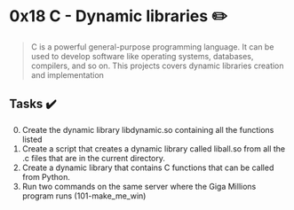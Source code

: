 # 0x18 C - Dynamic libraries :pencil2:


> C is a powerful general-purpose programming language. It can be used to develop software like operating systems, databases, compilers, and so on. This projects covers dynamic libraries creation and implementation

## Tasks :heavy_check_mark:
0. Create the dynamic library libdynamic.so containing all the functions listed
1. Create a script that creates a dynamic library called liball.so from all the .c files that are in the current directory.
2. Create a dynamic library that contains C functions that can be called from Python.
3. Run two commands on the same server where the Giga Millions program runs (101-make_me_win)
